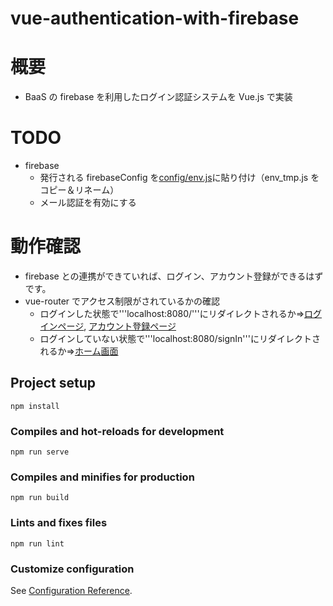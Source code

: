 # vue-authentication-with-firebase

# 概要

- BaaS の firebase を利用したログイン認証システムを Vue.js で実装

# TODO

- firebase
  - 発行される firebaseConfig を[config/env.js](https://github.com/cSyu2611/vue-authentication-with-firebase/blob/master/config/env_tmp.js)に貼り付け（env_tmp.js をコピー＆リネーム）
  - メール認証を有効にする

# 動作確認

- firebase との連携ができていれば、ログイン、アカウント登録ができるはずです。
- vue-router でアクセス制限がされているかの確認
  - ログインした状態で'''localhost:8080/'''にリダイレクトされるか=>[ログインページ](http://localhost:8080/signIn), [アカウント登録ページ](http://localhost:8080/signUp)
  - ログインしていない状態で'''localhost:8080/signIn'''にリダイレクトされるか=>[ホーム画面](http://localhost:8080/)

## Project setup

```
npm install
```

### Compiles and hot-reloads for development

```
npm run serve
```

### Compiles and minifies for production

```
npm run build
```

### Lints and fixes files

```
npm run lint
```

### Customize configuration

See [Configuration Reference](https://cli.vuejs.org/config/).
